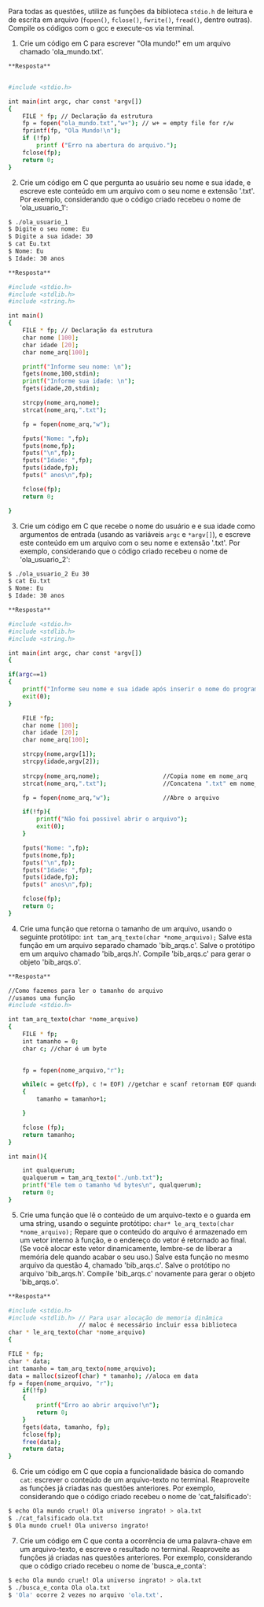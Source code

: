 Para todas as questões, utilize as funções da biblioteca `stdio.h` de leitura e de escrita em arquivo (`fopen()`, `fclose()`, `fwrite()`, `fread()`, dentre outras). Compile os códigos com o gcc e execute-os via terminal.

1. Crie um código em C para escrever "Ola mundo!" em um arquivo chamado 'ola_mundo.txt'.

```bash
**Resposta**


#include <stdio.h>

int main(int argc, char const *argv[])
{
	FILE * fp; // Declaração da estrutura
	fp = fopen("ola_mundo.txt","w+"); // w+ = empty file for r/w
	fprintf(fp, "Ola Mundo!\n");
	if (!fp)
        printf ("Erro na abertura do arquivo.");
	fclose(fp);
	return 0;
}
```

2. Crie um código em C que pergunta ao usuário seu nome e sua idade, e escreve este conteúdo em um arquivo com o seu nome e extensão '.txt'. Por exemplo, considerando que o código criado recebeu o nome de 'ola_usuario_1':

```bash
$ ./ola_usuario_1
$ Digite o seu nome: Eu
$ Digite a sua idade: 30
$ cat Eu.txt
$ Nome: Eu
$ Idade: 30 anos
```

```bash
**Resposta**

#include <stdio.h>
#include <stdlib.h>
#include <string.h>

int main()
{
	FILE * fp; // Declaração da estrutura
	char nome [100];
	char idade [20]; 
	char nome_arq[100];

	printf("Informe seu nome: \n");
	fgets(nome,100,stdin);
	printf("Informe sua idade: \n");
	fgets(idade,20,stdin);  

	strcpy(nome_arq,nome);
	strcat(nome_arq,".txt");

	fp = fopen(nome_arq,"w");

	fputs("Nome: ",fp);
	fputs(nome,fp);
	fputs("\n",fp);
	fputs("Idade: ",fp);
	fputs(idade,fp);
	fputs(" anos\n",fp);

	fclose(fp);
	return 0;

}

```

3. Crie um código em C que recebe o nome do usuário e e sua idade como argumentos de entrada (usando as variáveis `argc` e `*argv[]`), e escreve este conteúdo em um arquivo com o seu nome e extensão '.txt'. Por exemplo, considerando que o código criado recebeu o nome de 'ola_usuario_2':

```bash
$ ./ola_usuario_2 Eu 30
$ cat Eu.txt
$ Nome: Eu
$ Idade: 30 anos
```
```bash
**Resposta**

#include <stdio.h>
#include <stdlib.h>
#include <string.h>

int main(int argc, char const *argv[])
{

if(argc==1)
{
	printf("Informe seu nome e sua idade após inserir o nome do programa (Ex: ./questao3.out Fulano 22) \n");
	exit(0);
}

	FILE *fp;
	char nome [100];
	char idade [20]; 
	char nome_arq[100];

	strcpy(nome,argv[1]);
	strcpy(idade,argv[2]);
	
	strcpy(nome_arq,nome);					//Copia nome em nome_arq
	strcat(nome_arq,".txt");				//Concatena ".txt" em nome_arq

	fp = fopen(nome_arq,"w");				//Abre o arquivo 

	if(!fp){
		printf("Não foi possivel abrir o arquivo");
		exit(0);
	}

	fputs("Nome: ",fp);
	fputs(nome,fp);
	fputs("\n",fp);
	fputs("Idade: ",fp);
	fputs(idade,fp);
	fputs(" anos\n",fp);

	fclose(fp);
	return 0;
}

```

4. Crie uma função que retorna o tamanho de um arquivo, usando o seguinte protótipo: `int tam_arq_texto(char *nome_arquivo);` Salve esta função em um arquivo separado chamado 'bib_arqs.c'. Salve o protótipo em um arquivo chamado 'bib_arqs.h'. Compile 'bib_arqs.c' para gerar o objeto 'bib_arqs.o'.

```bash
**Resposta**

//Como fazemos para ler o tamanho do arquivo 
//usamos uma função 
#include <stdio.h>

int tam_arq_texto(char *nome_arquivo)
{
	FILE * fp; 
	int tamanho = 0; 
	char c; //char é um byte

	
	fp = fopen(nome_arquivo,"r"); 

	while(c = getc(fp), c != EOF) //getchar e scanf retornam EOF quando não há caracteres a serem lidos
	{
		tamanho = tamanho+1;

    }

    fclose (fp);
    return tamanho;
}

int main(){

	int qualquerum;
	qualquerum = tam_arq_texto("./unb.txt");
	printf("Ele tem o tamanho %d bytes\n", qualquerum);
	return 0;
}

```

5. Crie uma função que lê o conteúdo de um arquivo-texto e o guarda em uma string, usando o seguinte protótipo: `char* le_arq_texto(char *nome_arquivo);` Repare que o conteúdo do arquivo é armazenado em um vetor interno à função, e o endereço do vetor é retornado ao final. (Se você alocar este vetor dinamicamente, lembre-se de liberar a memória dele quando acabar o seu uso.) Salve esta função no mesmo arquivo da questão 4, chamado 'bib_arqs.c'. Salve o protótipo no arquivo 'bib_arqs.h'. Compile 'bib_arqs.c' novamente para gerar o objeto 'bib_arqs.o'.

```bash
**Resposta**

#include <stdio.h>
#include <stdlib.h> // Para usar alocação de memoria dinâmica
					// maloc é necessário incluir essa biblioteca
char * le_arq_texto(char *nome_arquivo)
{

FILE * fp; 
char * data;
int tamanho = tam_arq_texto(nome_arquivo);
data = malloc(sizeof(char) * tamanho); //aloca em data
fp = fopen(nome_arquivo, "r");
	if(!fp)
	{
		printf("Erro ao abrir arquivo!\n");
		return 0;
	}
	fgets(data, tamanho, fp);
	fclose(fp);
	free(data);
	return data;
}
```

6. Crie um código em C que copia a funcionalidade básica do comando `cat`: escrever o conteúdo de um arquivo-texto no terminal. Reaproveite as funções já criadas nas questões anteriores. Por exemplo, considerando que o código criado recebeu o nome de 'cat_falsificado':

```bash
$ echo Ola mundo cruel! Ola universo ingrato! > ola.txt
$ ./cat_falsificado ola.txt
$ Ola mundo cruel! Ola universo ingrato!
```

7. Crie um código em C que conta a ocorrência de uma palavra-chave em um arquivo-texto, e escreve o resultado no terminal. Reaproveite as funções já criadas nas questões anteriores. Por exemplo, considerando que o código criado recebeu o nome de 'busca_e_conta':

```bash
$ echo Ola mundo cruel! Ola universo ingrato! > ola.txt
$ ./busca_e_conta Ola ola.txt
$ 'Ola' ocorre 2 vezes no arquivo 'ola.txt'.
```
